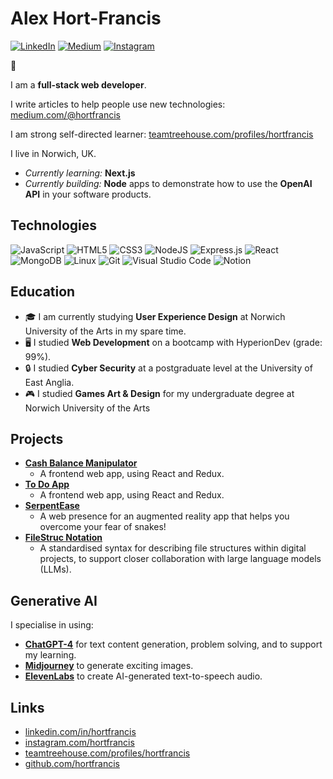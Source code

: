 # Alex Hort-Francis 

[![LinkedIn](https://img.shields.io/badge/linkedin-%230077B5.svg?style=for-the-badge&logo=linkedin&logoColor=white)](https://www.linkedin.com/in/hortfrancis) [![Medium](https://img.shields.io/badge/Medium-12100E?style=for-the-badge&logo=medium&logoColor=white)](https://medium.com/@hortfrancis) [![Instagram](https://img.shields.io/badge/Instagram-%23E4405F.svg?style=for-the-badge&logo=Instagram&logoColor=white)](https://www.instagram.com/hortfrancis/) 

👋

I am a **full-stack web developer**. 

I write articles to help people use new technologies: [medium.com/@hortfrancis](https://medium.com/@hortfrancis)

I am strong self-directed learner: [teamtreehouse.com/profiles/hortfrancis](https://teamtreehouse.com/profiles/hortfrancis)

I live in Norwich, UK. 

- _Currently learning:_ **Next.js**
- _Currently building:_ **Node** apps to demonstrate how to use the **OpenAI API** in your software products. 

## Technologies
![JavaScript](https://img.shields.io/badge/javascript-%23323330.svg?style=for-the-badge&logo=javascript&logoColor=%23F7DF1E)
![HTML5](https://img.shields.io/badge/html5-%23E34F26.svg?style=for-the-badge&logo=html5&logoColor=white)
![CSS3](https://img.shields.io/badge/css3-%231572B6.svg?style=for-the-badge&logo=css3&logoColor=white) 
![NodeJS](https://img.shields.io/badge/node.js-6DA55F?style=for-the-badge&logo=node.js&logoColor=white)
![Express.js](https://img.shields.io/badge/express.js-%23404d59.svg?style=for-the-badge&logo=express&logoColor=%2361DAFB)
![React](https://img.shields.io/badge/react-%2320232a.svg?style=for-the-badge&logo=react&logoColor=%2361DAFB)
![MongoDB](https://img.shields.io/badge/MongoDB-%234ea94b.svg?style=for-the-badge&logo=mongodb&logoColor=white)
![Linux](https://img.shields.io/badge/Linux-FCC624?style=for-the-badge&logo=linux&logoColor=black)
![Git](https://img.shields.io/badge/git-%23F05033.svg?style=for-the-badge&logo=git&logoColor=white)
![Visual Studio Code](https://img.shields.io/badge/Visual%20Studio%20Code-0078d7.svg?style=for-the-badge&logo=visual-studio-code&logoColor=white)
![Notion](https://img.shields.io/badge/Notion-%23000000.svg?style=for-the-badge&logo=notion&logoColor=white)

## Education
- 🎓 I am currently studying **User Experience Design** at Norwich University of the Arts in my spare time. 
- 🖥 I studied **Web Development** on a bootcamp with HyperionDev (grade: 99%).  
- 🔒 I studied **Cyber Security** at a postgraduate level at the University of East Anglia. 
- 🎮 I studied **Games Art & Design** for my undergraduate degree at Norwich University of the Arts

## Projects 
- [**Cash Balance Manipulator**](https://github.com/hortfrancis/cash-balance-manipulator)
  - A frontend web app, using React and Redux. 
- [**To Do App**](https://github.com/hortfrancis/to-do-app)
  - A frontend web app, using React and Redux.
- [**SerpentEase**](https://github.com/hortfrancis/serpentease)
  - A web presence for an augmented reality app that helps you overcome your fear of snakes!
- [**FileStruc Notation**](https://github.com/hortfrancis/filestruc)
  - A standardised syntax for describing file structures within digital projects, to support closer collaboration with large language models (LLMs). 

## Generative AI 
I specialise in using: 
- [**ChatGPT-4**](https://openai.com/blog/chatgpt) for text content generation, problem solving, and to support my learning.  
- [**Midjourney**](https://www.midjourney.com/home/) to generate exciting images. 
- [**ElevenLabs**](https://beta.elevenlabs.io/) to create AI-generated text-to-speech audio. 

## Links
- [linkedin.com/in/hortfrancis](https://www.linkedin.com/in/hortfrancis/) 
- [instagram.com/hortfrancis](https://www.instagram.com/hortfrancis/)
- [teamtreehouse.com/profiles/hortfrancis](https://teamtreehouse.com/profiles/hortfrancis)
- [github.com/hortfrancis](https://github.com/hortfrancis)
